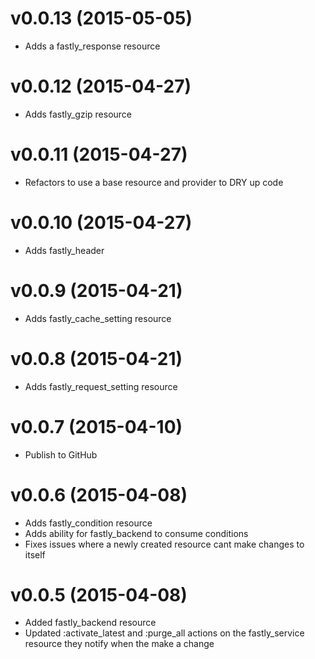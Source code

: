 v0.0.13 (2015-05-05)
====================
- Adds a fastly_response resource

v0.0.12 (2015-04-27)
====================
- Adds fastly_gzip resource

v0.0.11 (2015-04-27)
====================
- Refactors to use a base resource and provider to DRY up code

v0.0.10 (2015-04-27)
====================
- Adds fastly_header

v0.0.9 (2015-04-21)
===================
- Adds fastly_cache_setting resource

v0.0.8 (2015-04-21)
===================
- Adds fastly_request_setting resource

v0.0.7 (2015-04-10)
===================
- Publish to GitHub

v0.0.6 (2015-04-08)
==================
- Adds fastly_condition resource
- Adds ability for fastly_backend to consume conditions
- Fixes issues where a newly created resource cant make changes to itself

v0.0.5 (2015-04-08)
===================
- Added fastly_backend resource
- Updated :activate_latest and :purge_all actions on the fastly_service resource they notify when the make a change
